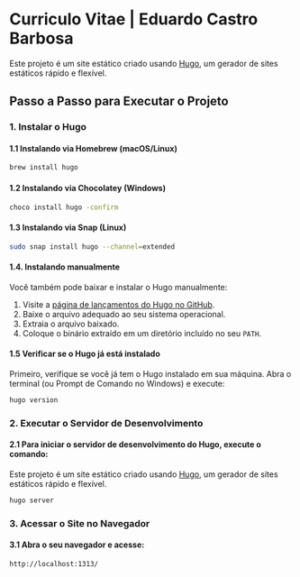 # Curriculo Vitae | Eduardo Castro Barbosa

Este projeto é um site estático criado usando [Hugo](https://gohugo.io/), um gerador de sites estáticos rápido e flexível.

## Passo a Passo para Executar o Projeto

### 1. Instalar o Hugo

#### 1.1 Instalando via Homebrew (macOS/Linux)

```bash
brew install hugo
```
#### 1.2 Instalando via Chocolatey (Windows)

```bash
choco install hugo -confirm
```

#### 1.3 Instalando via Snap (Linux)

```bash
sudo snap install hugo --channel=extended
```

#### 1.4. Instalando manualmente

Você também pode baixar e instalar o Hugo manualmente:

1. Visite a [página de lançamentos do Hugo no GitHub](https://github.com/gohugoio/hugo/releases).
2. Baixe o arquivo adequado ao seu sistema operacional.
3. Extraia o arquivo baixado.
4. Coloque o binário extraído em um diretório incluído no seu `PATH`.


#### 1.5 Verificar se o Hugo já está instalado
 
Primeiro, verifique se você já tem o Hugo instalado em sua máquina. Abra o terminal (ou Prompt de Comando no Windows) e execute:

```bash
hugo version
```

### 2. Executar o Servidor de Desenvolvimento

#### 2.1 Para iniciar o servidor de desenvolvimento do Hugo, execute o comando:

Este projeto é um site estático criado usando [Hugo](https://gohugo.io/), um gerador de sites estáticos rápido e flexível.

```bash
hugo server
```

### 3. Acessar o Site no Navegador

#### 3.1 Abra o seu navegador e acesse:

```bash
http://localhost:1313/
```
